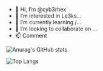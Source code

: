 - 👋 Hi, I’m @cyb3rhex
- 👀 I’m interested in Le3ks...
- 🌱 I’m currently learning /...
- 💞️ I’m looking to collaborate on ...
- 📫 Comment

![Anurag's GitHub stats](https://github-readme-stats.vercel.app/api?username=cyb3rhex&show_icons=true&theme=radical)

![Top Langs](https://github-readme-stats.vercel.app/api/top-langs/?username=cyb3rhex)
